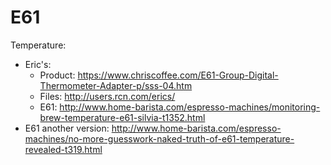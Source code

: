 # E61

Temperature:
 * Eric's:
   * Product: https://www.chriscoffee.com/E61-Group-Digital-Thermometer-Adapter-p/sss-04.htm
   * Files: http://users.rcn.com/erics/
   * E61: http://www.home-barista.com/espresso-machines/monitoring-brew-temperature-e61-silvia-t1352.html
 * E61 another version: http://www.home-barista.com/espresso-machines/no-more-guesswork-naked-truth-of-e61-temperature-revealed-t319.html
 
